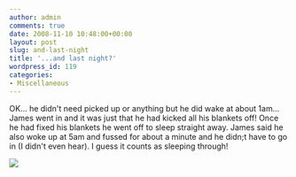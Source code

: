 ```yaml
---
author: admin
comments: true
date: 2008-11-10 10:48:00+00:00
layout: post
slug: and-last-night
title: '...and last night?'
wordpress_id: 119
categories:
- Miscellaneous
---
```


OK... he didn't need picked up or anything but he did wake at about 1am... James went in and it was just that he had kicked all his blankets off! Once he had fixed his blankets he went off to sleep straight away. James said he also woke up at 5am and fussed for about a minute and he didn;t have to go in (I didn't even hear). I guess it counts as sleeping through!

![](https://blogger.googleusercontent.com/tracker/251139911615938991-653783365840150783?l=www.outmumbered.com)
